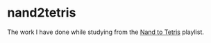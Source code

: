 # nand2tetris
The work I have done while studying from the [Nand to Tetris](https://www.youtube.com/playlist?list=PLYM3zllSC3SVdjWQUfedxssewHRS7EHuA) playlist.
